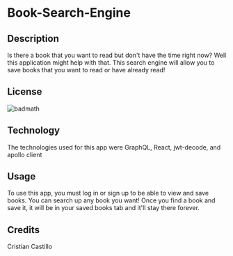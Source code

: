 # Book-Search-Engine

## Description
Is there a book that you want to read but don't have the time right now? Well this application might help with that. This search engine will allow you to save books that you want to read or have already read! 

## License
![badmath](https://img.shields.io/badge/License-MIT-red)

## Technology
The technologies used for this app were GraphQL, React, jwt-decode, and apollo client

## Usage
To use this app, you must log in or sign up to be able to view and save books. You can search up any book you want! Once you find a book and save it, it will be in your saved books tab and it'll stay there forever.

## Credits
Cristian Castillo
